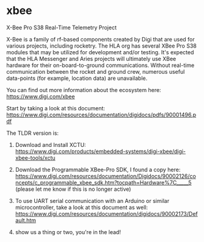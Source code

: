 # xbee
X-Bee Pro S38 Real-Time Telemetry Project

X-Bee is a family of rf-based components created by Digi that are used for various projects, including rocketry. The HLA org has several XBee Pro S38 modules that may be utilized for development and/or testing. It's expected that the HLA Messenger and Aries projects will ultimately use XBee hardware for their on-board-to-ground communications. Without real-time communication between the rocket and ground crew, numerous useful data-points (for example, location data) are unavailable. 

You can find out more information about the ecosystem here:
<br/>https://www.digi.com/xbee

Start by taking a look at this document: 
<br/>https://www.digi.com/resources/documentation/digidocs/pdfs/90001496.pdf

The TLDR version is:
1) Download and Install XCTU:
<br/>https://www.digi.com/products/embedded-systems/digi-xbee/digi-xbee-tools/xctu

2) Download the Programmable XBee-Pro SDK, I found a copy here:
<br/>https://www.digi.com/resources/documentation/Digidocs/90002126/concepts/c_programmable_xbee_sdk.htm?tocpath=Hardware%7C_____5
<br/>(please let me know if this is no longer active)

3) To use UART serial communication with an Arduino or similar microcontroller, take a look at this document as well:
<br/>https://www.digi.com/resources/documentation/digidocs/90002173/Default.htm

4) show us a thing or two, you're in the lead!
